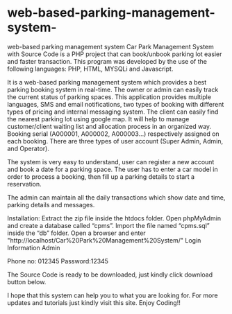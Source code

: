 # web-based-parking-management-system-
web-based parking management system 
Car Park Management System with Source Code is a PHP project that can book/unbook parking lot easier and faster transaction. This program was developed by the use of the following languages: PHP, HTML, MYSQLi and Javascript.

It is a web-based parking management system which provides a best parking booking system in real-time. The owner or admin can easily track the current status of parking spaces. This application provides multiple languages, SMS and email notifications, two types of booking with different types of pricing and internal messaging system. The client can easily find the nearest parking lot using google map. It will help to manage customer/client waiting list and allocation process in an organized way. Booking serial (A000001, A000002, A000003…) respectively assigned on each booking. There are three types of user account (Super Admin, Admin, and Operator).

The system is very easy to understand, user can register a new account and book a date for a parking space. The user has to enter a car model in order to process a booking, then fill up a parking details to start a reservation.

The admin can maintain all the daily transactions which show date and time, parking details and messages.

Installation:
Extract the zip file inside the htdocs folder.
Open phpMyAdmin and create a database called “cpms”.
Import the file named “cpms.sql” inside the “db” folder.
Open a browser and enter "http://localhost/Car%20Park%20Management%20System/"
Login Information
Admin

Phone no: 012345
Password:12345

The Source Code is ready to be downloaded, just kindly click download button below.

I hope that this system can help you to what you are looking for. For more updates and tutorials just kindly visit this site. Enjoy Coding!!


